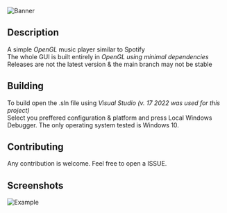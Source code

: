 ![Banner](https://github.com/Vasika-uso/spotify-GL/blob/main/.github/banner/Spotify-GL-bannerC.png)                        

## Description                                                                               
 A simple *OpenGL* music player similar to Spotify           
 The whole GUI is built entirely in *OpenGL using minimal dependencies*                                          
 Releases are not the latest version & the main branch may not be stable             
## Building 
 To build open the .sln file using *Visual Studio (v. 17 2022 was used for this project)*    
 Select you preffered configuration & platform and press Local Windows Debugger.
 The only operating system tested is Windows 10.
## Contributing
 Any contribution is welcome. Feel free to open a ISSUE.
## Screenshots
![Example](https://github.com/Vasika-uso/spotify-GL/blob/main/.github/screenshots/exampleIMAGE2.jpg)

